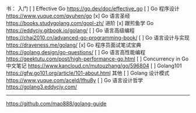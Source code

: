 书：
入门
[ ] Effective Go https://go.dev/doc/effective_go
[ ] Go 程序设计 https://www.yuque.com/qyuhen/go
[x] Go 语言圣经 https://books.studygolang.com/gopl-zh/
进阶
[x] 跟煎鱼学 Go https://eddycjy.gitbook.io/golang/
[ ] Go 语言高级编程 https://chai2010.cn/advanced-go-programming-book/
[ ] Go 语言设计与实现 https://draveness.me/golang/
[x] Go 程序员面试笔试宝典 https://golang.design/go-questions/
[ ] Go 语言高性能编程 https://geektutu.com/post/high-performance-go.html
[ ] Concurrency in Go 中文笔记 https://www.kancloud.cn/mutouzhang/go/596804
[ ] Golang101 https://gfw.go101.org/article/101-about.html
其他
[ ] Golang 设计模式 https://www.yuque.com/aceld/lfhu8y
[ ] Go 语言设计哲学 https://golang3.eddycjy.com/

---

https://github.com/mao888/golang-guide
